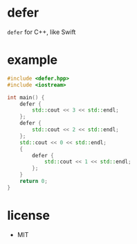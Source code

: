 # defer

`defer` for C++, like Swift

# example

```c++
#include <defer.hpp>
#include <iostream>

int main() {
    defer {
        std::cout << 3 << std::endl;
    };
    defer {
        std::cout << 2 << std::endl;
    };
    std::cout << 0 << std::endl;
    {
        defer {
            std::cout << 1 << std::endl;
        };
    }
    return 0;
}
```

# license

- MIT
